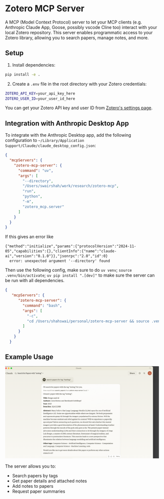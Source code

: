 # Zotero MCP Server

A MCP (Model Context Protocol) server to let your MCP clients (e.g. Anthropic Claude App, Goose, possibly vscode Cline too) interact with your local Zotero repository. This server enables programmatic access to your Zotero library, allowing you to search papers, manage notes, and more.

## Setup

1. Install dependencies:
```bash
pip install -e .
```

2. Create a `.env` file in the root directory with your Zotero credentials:
```bash
ZOTERO_API_KEY=your_api_key_here
ZOTERO_USER_ID=your_user_id_here
```

You can get your Zotero API key and user ID from [Zotero's settings page](https://www.zotero.org/settings/keys).

## Integration with Anthropic Desktop App

To integrate with the Anthropic Desktop app, add the following configuration to `~/Library/Application Support/Claude/claude_desktop_config.json`:

```json
{
  "mcpServers": {
    "zotero-mcp-server": {
      "command": "uv",
      "args": [
        "--directory",
        "/Users/swairshah/work/research/zotero-mcp",
        "run",
        "python",
        "-m",
        "zotero_mcp.server"
      ]
    }
  }
}
```
If this gives an error like
``` 
{"method":"initialize","params":{"protocolVersion":"2024-11-05","capabilities":{},"clientInfo":{"name":"claude-ai","version":"0.1.0"}},"jsonrpc":"2.0","id":0}
  error: unexpected argument '--directory' found
```
Then use the following config, make sure to do `uv venv`; `source .venv/bin/activate`; `uv pip install ".[dev]"` to make sure the server can be run with all dependencies. 

```json
{
   "mcpServers": {
      "zotero-mcp-server": {
        "command": "bash",
        "args": [
          "-c",
          "cd /Users/shahswai/personal/zotero-mcp-server && source .venv/bin/activate && python -m zotero_mcp.server"
        ]
      }
    }
  }
```

## Example Usage

![Zotero MCP Server Example](screenshot.png)

The server allows you to:
- Search papers by tags
- Get paper details and attached notes
- Add notes to papers
- Request paper summaries
